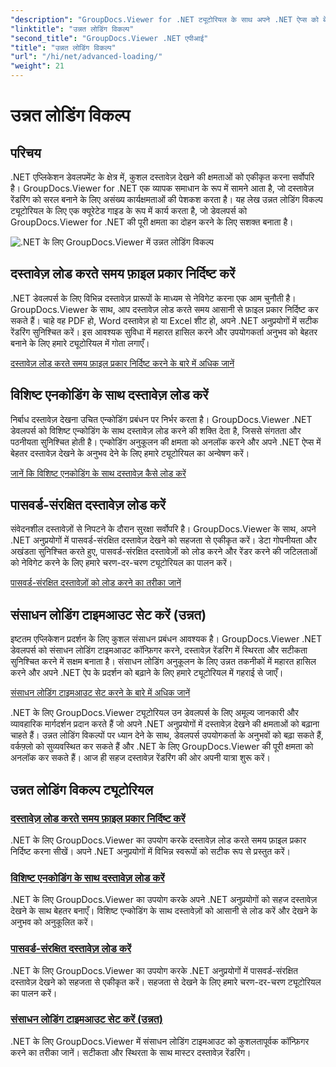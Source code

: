 ```yaml
---
"description": "GroupDocs.Viewer for .NET ट्यूटोरियल के साथ अपने .NET ऐप्स को बेहतर बनाएँ। फ़ाइल प्रकार निर्दिष्ट करना, एनकोडिंग प्रबंधित करना, पासवर्ड-संरक्षित दस्तावेज़ लोड करना, और बहुत कुछ सीखें।"
"linktitle": "उन्नत लोडिंग विकल्प"
"second_title": "GroupDocs.Viewer .NET एपीआई"
"title": "उन्नत लोडिंग विकल्प"
"url": "/hi/net/advanced-loading/"
"weight": 21
---
```


# उन्नत लोडिंग विकल्प

## परिचय

.NET एप्लिकेशन डेवलपमेंट के क्षेत्र में, कुशल दस्तावेज़ देखने की क्षमताओं को एकीकृत करना सर्वोपरि है। GroupDocs.Viewer for .NET एक व्यापक समाधान के रूप में सामने आता है, जो दस्तावेज़ रेंडरिंग को सरल बनाने के लिए असंख्य कार्यक्षमताओं की पेशकश करता है। यह लेख उन्नत लोडिंग विकल्प ट्यूटोरियल के लिए एक क्यूरेटेड गाइड के रूप में कार्य करता है, जो डेवलपर्स को GroupDocs.Viewer for .NET की पूरी क्षमता का दोहन करने के लिए सशक्त बनाता है।

![.NET के लिए GroupDocs.Viewer में उन्नत लोडिंग विकल्प](/viewer/advanced-loading/image.png)
## दस्तावेज़ लोड करते समय फ़ाइल प्रकार निर्दिष्ट करें
.NET डेवलपर्स के लिए विभिन्न दस्तावेज़ प्रारूपों के माध्यम से नेविगेट करना एक आम चुनौती है। GroupDocs.Viewer के साथ, आप दस्तावेज़ लोड करते समय आसानी से फ़ाइल प्रकार निर्दिष्ट कर सकते हैं। चाहे वह PDF हो, Word दस्तावेज़ हो या Excel शीट हो, अपने .NET अनुप्रयोगों में सटीक रेंडरिंग सुनिश्चित करें। इस आवश्यक सुविधा में महारत हासिल करने और उपयोगकर्ता अनुभव को बेहतर बनाने के लिए हमारे ट्यूटोरियल में गोता लगाएँ।

[दस्तावेज़ लोड करते समय फ़ाइल प्रकार निर्दिष्ट करने के बारे में अधिक जानें](./specify-file-type/)

## विशिष्ट एनकोडिंग के साथ दस्तावेज़ लोड करें
निर्बाध दस्तावेज़ देखना उचित एन्कोडिंग प्रबंधन पर निर्भर करता है। GroupDocs.Viewer .NET डेवलपर्स को विशिष्ट एन्कोडिंग के साथ दस्तावेज़ लोड करने की शक्ति देता है, जिससे संगतता और पठनीयता सुनिश्चित होती है। एन्कोडिंग अनुकूलन की क्षमता को अनलॉक करने और अपने .NET ऐप्स में बेहतर दस्तावेज़ देखने के अनुभव देने के लिए हमारे ट्यूटोरियल का अन्वेषण करें।

[जानें कि विशिष्ट एनकोडिंग के साथ दस्तावेज़ कैसे लोड करें](./load-documents-encoding/)

## पासवर्ड-संरक्षित दस्तावेज़ लोड करें
संवेदनशील दस्तावेज़ों से निपटने के दौरान सुरक्षा सर्वोपरि है। GroupDocs.Viewer के साथ, अपने .NET अनुप्रयोगों में पासवर्ड-संरक्षित दस्तावेज़ देखने को सहजता से एकीकृत करें। डेटा गोपनीयता और अखंडता सुनिश्चित करते हुए, पासवर्ड-संरक्षित दस्तावेज़ों को लोड करने और रेंडर करने की जटिलताओं को नेविगेट करने के लिए हमारे चरण-दर-चरण ट्यूटोरियल का पालन करें।

[पासवर्ड-संरक्षित दस्तावेज़ों को लोड करने का तरीका जानें](./load-password-protected-document/)

## संसाधन लोडिंग टाइमआउट सेट करें (उन्नत)
इष्टतम एप्लिकेशन प्रदर्शन के लिए कुशल संसाधन प्रबंधन आवश्यक है। GroupDocs.Viewer .NET डेवलपर्स को संसाधन लोडिंग टाइमआउट कॉन्फ़िगर करने, दस्तावेज़ रेंडरिंग में स्थिरता और सटीकता सुनिश्चित करने में सक्षम बनाता है। संसाधन लोडिंग अनुकूलन के लिए उन्नत तकनीकों में महारत हासिल करने और अपने .NET ऐप के प्रदर्शन को बढ़ाने के लिए हमारे ट्यूटोरियल में गहराई से जाएँ।

[संसाधन लोडिंग टाइमआउट सेट करने के बारे में अधिक जानें](./set-resource-loading-timeout/)

.NET के लिए GroupDocs.Viewer ट्यूटोरियल उन डेवलपर्स के लिए अमूल्य जानकारी और व्यावहारिक मार्गदर्शन प्रदान करते हैं जो अपने .NET अनुप्रयोगों में दस्तावेज़ देखने की क्षमताओं को बढ़ाना चाहते हैं। उन्नत लोडिंग विकल्पों पर ध्यान देने के साथ, डेवलपर्स उपयोगकर्ता के अनुभवों को बढ़ा सकते हैं, वर्कफ़्लो को सुव्यवस्थित कर सकते हैं और .NET के लिए GroupDocs.Viewer की पूरी क्षमता को अनलॉक कर सकते हैं। आज ही सहज दस्तावेज़ रेंडरिंग की ओर अपनी यात्रा शुरू करें।
## उन्नत लोडिंग विकल्प ट्यूटोरियल
### [दस्तावेज़ लोड करते समय फ़ाइल प्रकार निर्दिष्ट करें](./specify-file-type/)
.NET के लिए GroupDocs.Viewer का उपयोग करके दस्तावेज़ लोड करते समय फ़ाइल प्रकार निर्दिष्ट करना सीखें। अपने .NET अनुप्रयोगों में विभिन्न स्वरूपों को सटीक रूप से प्रस्तुत करें।
### [विशिष्ट एनकोडिंग के साथ दस्तावेज़ लोड करें](./load-documents-encoding/)
.NET के लिए GroupDocs.Viewer का उपयोग करके अपने .NET अनुप्रयोगों को सहज दस्तावेज़ देखने के साथ बेहतर बनाएँ। विशिष्ट एन्कोडिंग के साथ दस्तावेज़ों को आसानी से लोड करें और देखने के अनुभव को अनुकूलित करें।
### [पासवर्ड-संरक्षित दस्तावेज़ लोड करें](./load-password-protected-document/)
.NET के लिए GroupDocs.Viewer का उपयोग करके .NET अनुप्रयोगों में पासवर्ड-संरक्षित दस्तावेज़ देखने को सहजता से एकीकृत करें। सहजता से देखने के लिए हमारे चरण-दर-चरण ट्यूटोरियल का पालन करें।
### [संसाधन लोडिंग टाइमआउट सेट करें (उन्नत)](./set-resource-loading-timeout/)
.NET के लिए GroupDocs.Viewer में संसाधन लोडिंग टाइमआउट को कुशलतापूर्वक कॉन्फ़िगर करने का तरीका जानें। सटीकता और स्थिरता के साथ मास्टर दस्तावेज़ रेंडरिंग।